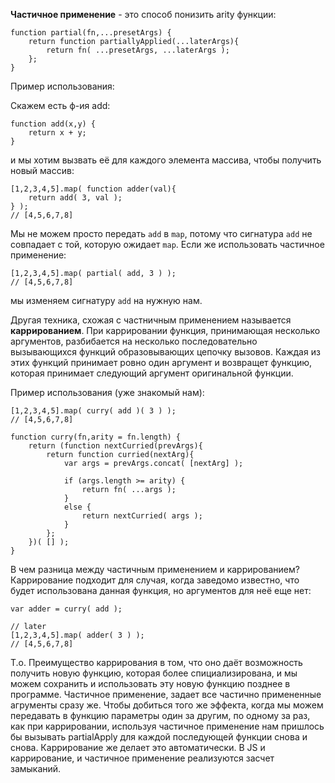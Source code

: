 **Частичное применение** - это способ понизить arity функции:

```
function partial(fn,...presetArgs) {
	return function partiallyApplied(...laterArgs){
		return fn( ...presetArgs, ...laterArgs );
	};
}
```

Пример использования:

Скажем есть ф-ия add:
```
function add(x,y) {
	return x + y;
}
```

и мы хотим вызвать её для каждого элемента массива, чтобы получить новый массив:

```
[1,2,3,4,5].map( function adder(val){
	return add( 3, val );
} );
// [4,5,6,7,8]
```

Мы не можем просто передать `add` в `map`, потому что сигнатура `add` не совпадает с той, которую
ожидает `map`. Если же использовать частичное применение:

```
[1,2,3,4,5].map( partial( add, 3 ) );
// [4,5,6,7,8]
```
мы изменяем сигнатуру `add` на нужную нам.

Другая техника, схожая с частничным применением называется **каррированием**. При каррировании
функция, принимающая несколько аргументов, разбибается на несколько последовательно вызывающихся
функций образовывающих цепочку вызовов. Каждая из этих функций принимает ровно один аргумент и возвращет функцию,
которая принимает следующий аргумент оригинальной функции. 

Пример использования (уже знакомый нам):

```
[1,2,3,4,5].map( curry( add )( 3 ) );
// [4,5,6,7,8]
```

```
function curry(fn,arity = fn.length) {
	return (function nextCurried(prevArgs){
		return function curried(nextArg){
			var args = prevArgs.concat( [nextArg] );

			if (args.length >= arity) {
				return fn( ...args );
			}
			else {
				return nextCurried( args );
			}
		};
	})( [] );
}
```

В чем разница между частичным применением и каррированием? Каррирование подходит для случая, когда заведомо известно, что будет
использована данная функция, но аргументов для неё еще нет:

```
var adder = curry( add );

// later
[1,2,3,4,5].map( adder( 3 ) );
// [4,5,6,7,8]
```

Т.о. Преимущество каррирования в том, что оно даёт возможность получить новую функцию, которая более спициализирована, и мы можем сохранить
и использовать эту новую функцию позднее в программе. Частичное применение, задает все частично примененные агрументы сразу же. Чтобы 
добиться того же эффекта, когда мы можем передавать в функцию параметры один за другим, по одному за раз, как при каррировании, используя 
частичное применение нам пришлось бы вызывать partialApply для каждой последующей функции снова и снова. Каррирование же делает это 
автоматически. 
В JS и каррирование, и частичное применение реализуются засчет замыканий.
